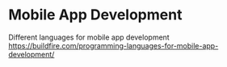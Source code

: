 # Mobile App  Development

Different languages for mobile app development
https://buildfire.com/programming-languages-for-mobile-app-development/